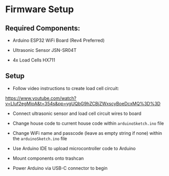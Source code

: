 # Firmware Setup

## Required Components:
- Arduino ESP32 WiFi Board (Rev4 Preferred)

- Ultrasonic Sensor JSN-SR04T

- 4x Load Cells HX711

## Setup
- Follow video instructions to create load cell circuit:

https://www.youtube.com/watch?v=LIuf2egMioA&t=354s&pp=ygUQbG9hZCBjZWxscyBoeDcxMQ%3D%3D

- Connect ultrasonic sensor and load cell circuit wires to board

- Change house code to current house code within `arduinoSketch.ino` file

- Change WiFi name and passcode (leave as empty string if none) within the `arduinoSketch.ino` file

- Use Arduino IDE to upload microcontroller code to Arduino

- Mount components onto trashcan

- Power Arduino via USB-C connector to begin
